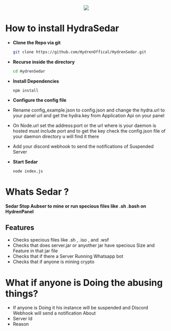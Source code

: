 <p align="center"><img src="https://github.com/user-attachments/assets/19c7e3f8-320f-4cdb-a717-7aab51b32bfb"></img>
</p>

# How to install HydraSedar

- **Clone the Repo via git**
  ```sh
  git clone https://github.com/HydrenOffical/HydrenSedar.git
  ```
- **Recurse inside the directory**
  ```bash
  cd HydrenSedar
  ```
- **Install Dependencies**
  ```npm
  npm install
  ```
- **Configure the config file**
- Rename config_example.json to config.json and change the hydra.url to your panel url and get the hydra.key from  Application Api on your panel
- On Node.url set the address:port or the url where is your daemon is hosted must include port and to get the key check the config.json file of your daemon directory u will find it there
- Add your discord webhook to send the notifications of Suspended Server
   
- **Start Sedar**
  ```bash
  node index.js
  ```

# Whats Sedar ?

 **Sedar Stop Aubser to mine or run specious files like .sh .bash on HydrenPanel**
 ## Features
-  Checks specious files like .sh , .iso , and .wsf
-  Checks that does server.jar or anyother jar have specious Size and Feature in that jar file
- Checks that if there a Server Running Whatsapp bot 
- Checks that if anyone is mining crypto

# What if anyone is Doing the abusing things?
- If anyone is Doing it his instance will be suspended and Discord Webhook will send a notification About 
- Server Id
- Reason


